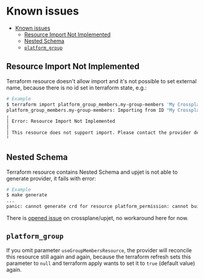 # Known issues

- [Known issues](#known-issues)
  - [Resource Import Not Implemented](#resource-import-not-implemented)
  - [Nested Schema](#nested-schema)
  - [`platform_group`](#platform_group)

## Resource Import Not Implemented

Terraform resource doesn't allow import and it's not possible to set external name, because there is no id set in terraform state, e.g.:

```bash
# Example
$ terraform import platform_group_members.my-group-members 'My Crossplane Group'
platform_group_members.my-group-members: Importing from ID "My Crossplane Group"...
╷
│ Error: Resource Import Not Implemented
│
│ This resource does not support import. Please contact the provider developer for additional information.
╵
```

## Nested Schema

Terraform resource contains Nested Schema and upjet is not able to generate provider, it fails with error:

```bash
# Example
$ make generate
...
panic: cannot generate crd for resource platform_permission: cannot build types for Permission: cannot build the Types for resource "platform_permission": cannot infer type from schema of field artifact: invalid schema type TypeInvalid
```

There is [opened issue](https://github.com/crossplane/upjet/issues/372) on crossplane/upjet, no workaround here for now.

## `platform_group`

If you omit parameter `useGroupMembersResource`, the provider will reconcile this resource still again and again, because the terraform refresh sets this parameter to `null` and terraform apply wants to set it to `true` (default value) again.
